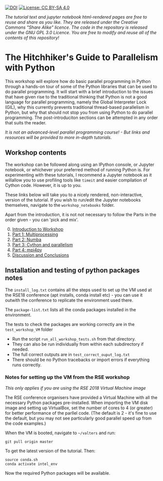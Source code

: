 [![DOI](https://zenodo.org/badge/139423897.svg)](https://zenodo.org/badge/latestdoi/139423897)
 [![License: CC BY-SA 4.0](https://licensebuttons.net/l/by-sa/4.0/80x15.png)](https://creativecommons.org/licenses/by-sa/4.0/)

_The tutorial text and jupyter notebook html-rendered pages are free to reuse and share as you like. They are released under the Creative Commons "Share Alike" licence. The code in the repository is released under the GNU GPL 3.0 Licence. You are free to modify and reuse all of the contents of this repository!_

# The Hitchhiker's Guide to Parallelism with Python

This workshop will explore how do basic parallel programming in Python through a hands-on tour of some of the Python libraries that can be used to do parallel programming. It will start with a brief introduction to the issues that have given rise to the traditional thinking that Python is not a good language for parallel programming, namely the Global Interpreter Lock (GIL), why this currently prevents traditional thread-based parallelism in Python, but why that should not stop you from using Python to do parallel programming. The post-introduciton sections can be attempted in any order that suits the reader.

_It is not an advanced-level parallel programming course! - But links and resources will be provided to more in-depth tutorials._

## Workshop contents

The workshop can be followed along using an IPython console, or Jupyter notebook, or whichever your preferred method of running Python is. For experimenting with these tutorials, I recommend a Jupyter notebook as it willallow you to use profiling tools like `timeit` and easier compilation of Cython code. However, it is up to you. 

These links below will take you to a nicely rendered, non-interactive, version of the tutorial. If you wish to run/edit the Jupyter notebooks themselves, navigate to the `workshop_notebooks` folder.

Apart from the introduction, it is not not necessary to follow the Parts in the order given - you can 'pick and mix'.

0. [Introduction to Workshop](https://nbviewer.jupyter.org/github/dvalters/RSE18-Python-Parallel-workshop/blob/master/workshop_notebooks/Introduction.ipynb)
1. [Part 1: Multiprocessing](https://nbviewer.jupyter.org/github/dvalters/RSE18-Python-Parallel-workshop/blob/master/workshop_notebooks/Part1_Multiprocessing.ipynb)
2. [Part 2: Numba](https://nbviewer.jupyter.org/github/dvalters/RSE18-Python-Parallel-workshop/blob/master/workshop_notebooks/Part2_Numba.ipynb)
3. [Part 3: Cython and parallelism](https://nbviewer.jupyter.org/github/dvalters/RSE18-Python-Parallel-workshop/blob/master/workshop_notebooks/Part3_CythonOpenMP.ipynb)
4. [Part 4: mpi4py](https://nbviewer.jupyter.org/github/dvalters/RSE18-Python-Parallel-workshop/blob/master/workshop_notebooks/Part4_MPI4py.ipynb)
5. [Discussion and Conclusions](https://nbviewer.jupyter.org/github/dvalters/RSE18-Python-Parallel-workshop/blob/master/workshop_notebooks/Conclusions.ipynb)

## Installation and testing of python packages notes

The `install_log.txt` contains all the steps used to set up the VM used at the RSE18 conference (apt installs, conda install etc) - you can use it outwith the conference to replicate the environment used there.

The `package-list.txt` lists all the conda packages installed in the environment.

The tests to check the packages are working correctly are in the `test_workshop_VM` folder

 - Run the script `run_all_workshop_tests.sh` from that directory.
 - They can also be run individually from within each subdirectory if needed.
 - The full correct outputs are in `test_correct_ouput_log.txt`
 - There should be no Python tracebacks or import errors if everything runs correctly.


### Notes for setting up the VM from the RSE workshop

_This only applies if you are using the RSE 2018 Virtual Machine image_

The RSE conference organisers have provided a Virtual Machine with all the necessary Python packages pre-installed. When importing the VM disk image and setting up VirtualBox, set the number of cores to 4 (or greater) for better performance of the parllel code. (The default is 2 - it's fine to use the default, but you may not see particularly good parallel speed up from the code examples.)

When the VM is booted, navigate to `~/valters` and run:

```
git pull origin master 
```
To get the latest version of the tutorial. Then:

```
source conda.sh
conda activate intel_env
```

Now the required Python packages will be available.
